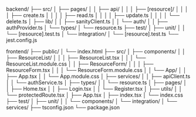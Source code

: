 backend/
  ├── src/
  │   ├── pages/
  │   │   ├── api/
  │   │   │   ├── [resource]/
  │   │   │   │   ├── create.ts
  │   │   │   │   ├── read.ts
  │   │   │   │   ├── update.ts
  │   │   │   │   └── delete.ts
  │   ├── lib/
  │   │   ├── sanityClient.ts
  │   │   └── auth/
  │   │       ├── authProvider.ts
  │   └── types/
  │       └── resource.ts
  ├── test/
  │   ├── unit/
  │   │   └── [resource].test.ts
  │   └── integration/
  │       └── [resource].test.ts
  └── jest.config.js


frontend/
  ├── public/
  │   └── index.html
  ├── src/
  │   ├── components/
  │   │   ├── ResourceList/
  │   │   │   ├── ResourceList.tsx
  │   │   │   └── ResourceList.module.css
  │   │   ├── ResourceForm/
  │   │   │   ├── ResourceForm.tsx
  │   │   │   └── ResourceForm.module.css
  │   │   └── App/
  │   │       ├── App.tsx
  │   │       └── App.module.css
  │   ├── services/
  │   │   ├── apiClient.ts
  │   │   └── authService.ts
  │   ├── types/
  │   │   └── resource.ts
  │   ├── pages/
  │   │   ├── Home.tsx
  │   │   ├── Login.tsx
  │   │   └── Register.tsx
  │   ├── utils/
  │   │   └── protectedRoute.tsx
  │   ├── App.tsx
  │   ├── index.tsx
  │   └── index.css
  ├── test/
  │   ├── unit/
  │   │   └── components/
  │   └── integration/
  │       └── services/
  ├── tsconfig.json
  └── package.json
